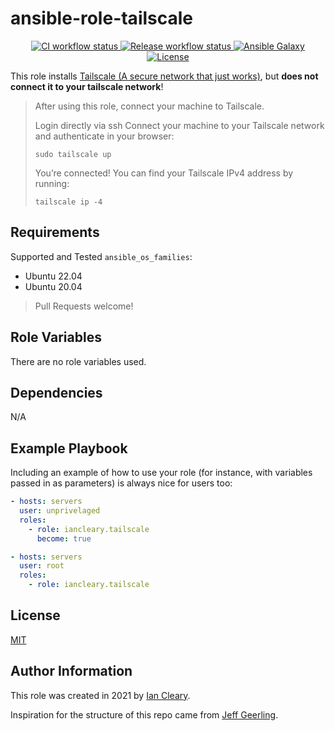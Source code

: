 ansible-role-tailscale
=========

<p align="center">

<a href="https://github.com/iancleary/ansible-role-tailscale/actions?query=workflow%3Aci" target="_blank">
    <img src="https://github.com/iancleary/ansible-role-tailscale/workflows/CI/badge.svg" alt="CI workflow status">
</a>

<a href="https://github.com/iancleary/ansible-role-tailscale/actions?query=workflow%3Arelease" target="_blank">
    <img src="https://github.com/iancleary/ansible-role-tailscale/workflows/Release/badge.svg" alt="Release workflow status">
</a>
<a href="https://galaxy.ansible.com/iancleary/tailscale" target="_blank">
    <img src="https://img.shields.io/badge/ansible--galaxy-iancleary.tailscale-blue.svg" alt="Ansible Galaxy">
</a>
<a href="https://raw.githubusercontent.com/iancleary/ansible-role-tailscale/main/LICENSE" target="_blank">
    <img src="https://img.shields.io/badge/license-MIT-blue.svg" alt="License">
</a>
</p>

This role installs [Tailscale (A secure network that just works)](https://tailscale.com/download/linux), but **does not connect it to your tailscale network**!

>After using this role, connect your machine to Tailscale.
>
>Login directly via ssh
>Connect your machine to your Tailscale network and authenticate in your browser:
>
>`sudo tailscale up`
>
>You’re connected! You can find your Tailscale IPv4 address by running:
>
>`tailscale ip -4`


Requirements
------------

Supported and Tested `ansible_os_families`:

* Ubuntu 22.04
* Ubuntu 20.04

> Pull Requests welcome!

Role Variables
--------------

There are no role variables used.


Dependencies
------------

N/A

Example Playbook
----------------

Including an example of how to use your role (for instance, with variables passed in as parameters) is always nice for users too:

```yaml
- hosts: servers
  user: unprivelaged
  roles:
    - role: iancleary.tailscale
      become: true
```

```yaml
- hosts: servers
  user: root
  roles:
    - role: iancleary.tailscale
```

License
-------

[MIT](LICENSE)

Author Information
------------------

This role was created in 2021 by [Ian Cleary](https://iancleary.me).

Inspiration for the structure of this repo came from [Jeff Geerling](https://github.com/geerlingguy/ansible-role-nginx).
